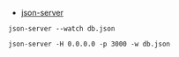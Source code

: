 - [json-server](https://github.com/typicode/json-server)

```shell script
json-server --watch db.json
```

```text
json-server -H 0.0.0.0 -p 3000 -w db.json
```